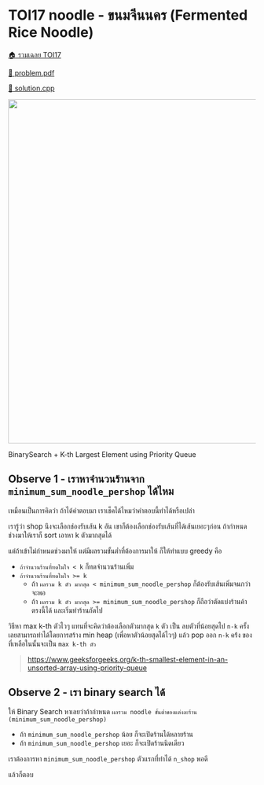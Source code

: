 <!-- @codegen_problem begin -->
# TOI17 noodle - ขนมจีนนคร (Fermented Rice Noodle)

[🏠 รวมเฉลย TOI17](../)

[💎 problem.pdf](./toi17_noodle.pdf)

[🎉 solution.cpp](./toi17_noodle.cpp)

<img width="700" src="https://github.com/krist7599555/toi/assets/19445033/80c80822-7583-4bcd-a705-dae3eacdee85" />
<!-- @codegen_problem end -->

BinarySearch + K-th Largest Element using Priority Queue

## Observe 1 - เราหาจำนวนร้านจาก `minimum_sum_noodle_pershop` ได้ไหม

เหมือนเป็นการคิดว่า ถ้าได้คำตอบมา เราเช็คได้ไหมว่าคำตอบนี้ทำได้หรือเปล่า

เรารู้ว่า shop นึงจะเลือกช่องรับเส้น k อัน เขาก็ต้องเลือกช่องรับเส้นที่ได้เส้นเยอะๆก่อน ถ้ากำหนดช่วงมาให้เราก็ sort เอาหา k ตัวมากสุดได้

แต่ถ้าเข้าไม่กำหนดช่วงมาให้ แต่มีผลรวมขั้นต่ำที่ต้องการมาให้ ก็ให้ทำแบบ greedy คือ

- `ถ้าจำนวนร้านที่ทดในใจ < k` ก็ทดจำนวนร้านเพิ่ม
- `ถ้าจำนวนร้านที่ทดในใจ >= k`
  - ถ้า `ผลรวม k ตัว มากสุด < minimum_sum_noodle_pershop` ก็ต้องรับเส้นเพิ่มจนกว่าจะพอ
  - ถ้า `ผลรวม k ตัว มากสุด >= minimum_sum_noodle_pershop` ก็ถือว่าตัดแบ่งร้านค้าตรงนี้ได้ และเริ่มทำร้านถัดไป

วิธีหา max k-th ตัวไวๆ แทนที่จะคิดว่าต้องเลือกตัวมากสุด `k` ตัว เป็น ลบตัวที่น้อยสุดไป `n-k` ครั้ง เลยสามารถทำได้โดยการสร้าง min heap (เพื่อหาตัวน้อยสุดได้ไวๆ) แล้ว pop ออก `n-k` คร้่ง ของที่เหลือในนั้นจะเป็น `max k-th ตัว`

> <https://www.geeksforgeeks.org/k-th-smallest-element-in-an-unsorted-array-using-priority-queue>

## Observe 2 - เรา binary search ได้

ให้ Binary Search หาเลยว่าถ้ากำหนด `ผลรวม noodle ขั้นต่ำของแต่งละร้าน (minimum_sum_noodle_pershop)`

- ถ้า `minimum_sum_noodle_pershop` น้อย ก็จะเปิดร้านได้หลายร้าน
- ถ้า `minimum_sum_noodle_pershop` เยอะ ก็จะเปิดร้านนิดเดียว

เราต้องการหา `minimum_sum_noodle_pershop` ตัวแรกที่ทำได้ `n_shop` พอดี

แล้วก็ตอบ
